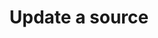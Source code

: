 ---
content-type: "embed-endpoint"
endpoint: "sources"
key: "update-a-source"
version: "4"
order: 2


title: "Update a source"
method: "put"
short-url: |
  /v{{ object.version }}{{ object.endpoint-url }}/{id}
full-url: |
  {{ page.api-base-url }}{{ endpoint.short-url | flatify }}
description: "Updates a data source object."


arguments:
  - name: "id"
    required: true
    description: "A path parameter corresponding to the unique ID of the data source to be updated."

  - name: "display_name"
    required: false
    description: "A descriptive name for the source. This will be used to dynamically generate the name corresponding to the schema name or dataset name that the data from this source will be loaded into."

  - name: "properties"
    required: false
    description: "A source properties object corresponding to the value of `type`."


returns: "A source object."

examples:
  - type: "request"
    language: "curl"
    code: |
      curl -X {{ endpoint.method | upcase }} {{ endpoint.full-url | flatify | strip_newlines }}
           -H "Authorization: Bearer <ACCESS_TOKEN>" 
           -H "Content-Type: application/json"
           -d "{
                "type":"postgres",
                "connection": {
                  "host": "<HOST>",
                  "port": 5432,
                  "username": "<USERNAME>",
                  "database": "<DATABASE>",
                  "password": "<PASSWORD>",
                  "ssl": false
                 }
                }"
  # - type: "response"
  #   language: ""
  #   code: |

---